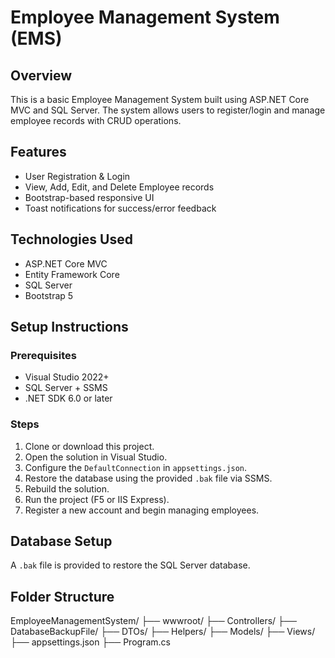 # Employee Management System (EMS)

## Overview
This is a basic Employee Management System built using ASP.NET Core MVC and SQL Server. The system allows users to register/login and manage employee records with CRUD operations.

## Features
- User Registration & Login
- View, Add, Edit, and Delete Employee records
- Bootstrap-based responsive UI
- Toast notifications for success/error feedback

## Technologies Used
- ASP.NET Core MVC
- Entity Framework Core
- SQL Server
- Bootstrap 5

## Setup Instructions

### Prerequisites
- Visual Studio 2022+
- SQL Server + SSMS
- .NET SDK 6.0 or later

### Steps

1. Clone or download this project.
2. Open the solution in Visual Studio.
3. Configure the `DefaultConnection` in `appsettings.json`.
4. Restore the database using the provided `.bak` file via SSMS.
5. Rebuild the solution.
6. Run the project (F5 or IIS Express).
7. Register a new account and begin managing employees.

## Database Setup
A `.bak` file is provided to restore the SQL Server database.

## Folder Structure
EmployeeManagementSystem/
├── wwwroot/
├── Controllers/
├── DatabaseBackupFile/
├── DTOs/
├── Helpers/
├── Models/
├── Views/
├── appsettings.json
├── Program.cs
